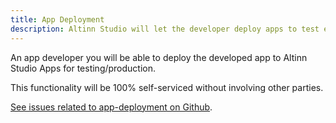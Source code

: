 ```yaml
---
title: App Deployment
description: Altinn Studio will let the developer deploy apps to test enviroments and production without any manuel steps.
---
```


An app developer you will be able to deploy the developed app to Altinn Studio Apps for testing/production.

This functionality will be 100% self-serviced without involving other parties.


[See issues related to app-deployment on Github](https://github.com/Altinn/altinn-studio/labels/area%2Fapp-deployment).
